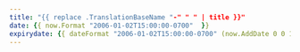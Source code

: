 ```yaml
---
title: "{{ replace .TranslationBaseName "-" " " | title }}"
date: {{ now.Format "2006-01-02T15:00:00-0700"  }}
expirydate: {{ dateFormat "2006-01-02T15:00:00-0700" (now.AddDate 0 0 14) }}
---
```


<!--more-->
